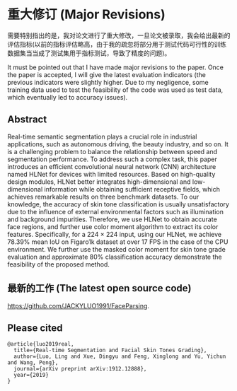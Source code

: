 # 重大修订 (Major Revisions)

需要特别指出的是，我对论文进行了重大修改，一旦论文被录取，我会给出最新的评估指标(以前的指标评估略高，由于我的疏忽将部分用于测试代码可行性的训练数据集当当成了测试集用于指标测试，导致了精度的问题)。

It must be pointed out that I have made major revisions to the paper. Once the paper is accepted, I will give the latest evaluation indicators (the previous indicators were slightly higher. Due to my negligence, some training data used to test the feasibility of the code was used as test data, which eventually led to accuracy issues).

## Abstract

Real-time semantic segmentation plays a crucial role in industrial applications, such as
autonomous driving, the beauty industry, and so on. It is a challenging problem to balance the
relationship between speed and segmentation performance. To address such a complex task, this
paper introduces an efficient convolutional neural network (CNN) architecture named HLNet for
devices with limited resources. Based on high-quality design modules, HLNet better integrates
high-dimensional and low-dimensional information while obtaining sufficient receptive fields, which
achieves remarkable results on three benchmark datasets. To our knowledge, the accuracy of skin
tone classification is usually unsatisfactory due to the influence of external environmental factors such
as illumination and background impurities. Therefore, we use HLNet to obtain accurate face regions,
and further use color moment algorithm to extract its color features. Specifically, for a 224 × 224
input, using our HLNet, we achieve 78.39% mean IoU on Figaro1k dataset at over 17 FPS in the case
of the CPU environment. We further use the masked color moment for skin tone grade evaluation
and approximate 80% classification accuracy demonstrate the feasibility of the proposed method.  

## 最新的工作 (The latest open source code)
https://github.com/JACKYLUO1991/FaceParsing.

## Please cited

```
@article{luo2019real,
  title={Real-time Segmentation and Facial Skin Tones Grading},
  author={Luo, Ling and Xue, Dingyu and Feng, Xinglong and Yu, Yichun and Wang, Peng},
  journal={arXiv preprint arXiv:1912.12888},
  year={2019}
}
```

